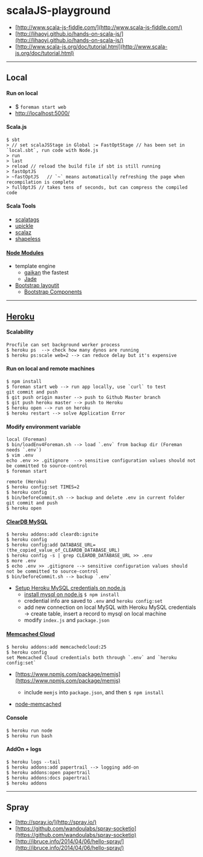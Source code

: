 scalaJS-playground
===========================

- [http://www.scala-js-fiddle.com/](http://www.scala-js-fiddle.com/)  
- [http://lihaoyi.github.io/hands-on-scala-js/](http://lihaoyi.github.io/hands-on-scala-js/)
- [http://www.scala-js.org/doc/tutorial.html](http://www.scala-js.org/doc/tutorial.html)

---

## Local

#### Run on local

* $ `foreman start web`
* [http://localhost:5000/](http://localhost:5000/)

#### Scala.js

```
$ sbt
> // set scalaJSStage in Global := FastOptStage // has been set in `local.sbt`, run code with Node.js
> run
> last
> reload // reload the build file if sbt is still running
> fastOptJS
> ~fastOptJS   // `~` means automatically refreshing the page when recompilation is complete
> fullOptJS // takes tens of seconds, but can compress the compiled code
```

#### Scala Tools

* [scalatags](https://github.com/lihaoyi/scalatags)
* [upickle](https://github.com/lihaoyi/upickle)
* [scalaz](https://github.com/japgolly/scalaz)
* [shapeless](https://groups.google.com/forum/#!searchin/scala-js/shapeless/scala-js/5Sf2up0z3PU/9F9SYB0qHEcJ)

#### [Node Modules](https://github.com/joyent/node/wiki/modules)   

* template engine
    * [gaikan](https://github.com/Deathspike/gaikan) the fastest
    * [Jade](http://jade-lang.com/)
* [Bootstrap layoutit](http://www.layoutit.com/)
    * [Bootstrap Components](http://getbootstrap.com/components/#glyphicons) 

---

## [Heroku](https://devcenter.heroku.com/articles/how-heroku-works)

#### Scalability

```
Procfile can set background worker process
$ heroku ps  --> check how many dynos are running
$ heroku ps:scale web=2 --> can reduce delay but it's expensive
```

#### Run on local and remote machines

```
$ npm install
$ foreman start web --> run app locally, use `curl` to test
git commit and push
$ git push origin master --> push to Github Master branch
$ git push heroku master --> push to Heroku
$ heroku open --> run on heroku
$ heroku restart --> solve Application Error
```

#### Modify environment variable

```
local (Foreman)
$ bin/loadEnv4Foreman.sh --> load `.env` from backup dir (Foreman needs `.env`)  
$ vim .env
echo .env >> .gitignore  --> sensitive configuration values should not be committed to source-control
$ foreman start

remote (Heroku)
$ heroku config:set TIMES=2
$ heroku config
$ bin/beforeCommit.sh --> backup and delete .env in current folder
git commit and push
$ heroku open
```

#### [ClearDB MySQL](https://www.cleardb.com/developers/connect/paas/heroku/nodejs)

```
$ heroku addons:add cleardb:ignite
$ heroku config
$ heroku config:add DATABASE_URL=(the_copied_value_of_CLEARDB_DATABASE_URL)
$ heroku config -s | grep CLEARDB_DATABASE_URL >> .env
$ more .env
$ echo .env >> .gitignore --> sensitive configuration values should not be committed to source-control
$ bin/beforeCommit.sh --> backup `.env`
```

- [Setup Heroku MySQL credentials on node.js](http://stackoverflow.com/questions/18408012/connection-to-mysql-from-nodejs-on-heroku-server)  
    - [install mysql on node.js](https://www.npmjs.com/package/mysql) `$ npm install`
    - credential info are saved to `.env` and `heroku config:set`
    - add new connection on local MySQL with Heroku MySQL credentials -> create table, insert a record to mysql on local machine 
    - modify `index.js` and `package.json` 

#### [Memcached Cloud](https://devcenter.heroku.com/articles/memcachedcloud)

```
$ heroku addons:add memcachedcloud:25
$ heroku config
set Memcached Cloud credentials both through `.env` and `heroku config:set`
```

* [https://www.npmjs.com/package/memjs](https://www.npmjs.com/package/memjs)
    * include `memjs` into `package.json`, and then `$ npm install`

* [node-memcached](https://github.com/3rd-Eden/node-memcached) 

#### Console

```
$ heroku run node
$ heroku run bash
```

#### AddOn + logs

```
$ heroku logs --tail
$ heroku addons:add papertrail --> logging add-on
$ heroku addons:open papertrail
$ heroku addons:docs papertrail
$ heroku addons
```
    
---

## Spray
- [http://spray.io/](http://spray.io/)  
- [https://github.com/wandoulabs/spray-socketio](https://github.com/wandoulabs/spray-socketio)  
- [http://ibruce.info/2014/04/06/hello-spray/](http://ibruce.info/2014/04/06/hello-spray/)  


